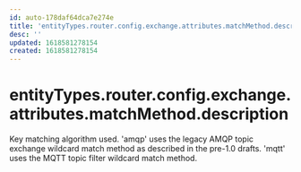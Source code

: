 ```yaml
---
id: auto-178daf64dca7e274e
title: 'entityTypes.router.config.exchange.attributes.matchMethod.description'
desc: ''
updated: 1618581278154
created: 1618581278154
---
```

# entityTypes.router.config.exchange.attributes.matchMethod.description

Key matching algorithm used. &#39;amqp&#39; uses the legacy AMQP topic exchange wildcard match method as described in the pre-1.0 drafts. &#39;mqtt&#39; uses the MQTT topic filter wildcard match method.